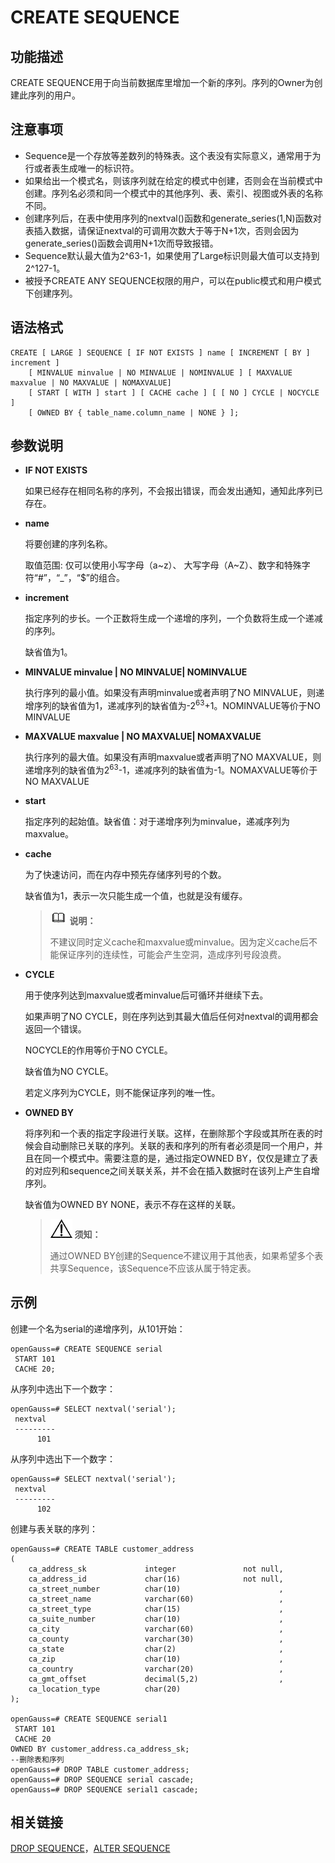 # CREATE SEQUENCE

## 功能描述<a name="zh-cn_topic_0283137208_zh-cn_topic_0237122114_zh-cn_topic_0059778825_section11152141914129"></a>

CREATE SEQUENCE用于向当前数据库里增加一个新的序列。序列的Owner为创建此序列的用户。

## 注意事项<a name="zh-cn_topic_0283137208_zh-cn_topic_0237122114_zh-cn_topic_0059778825_section192715972011"></a>

-   Sequence是一个存放等差数列的特殊表。这个表没有实际意义，通常用于为行或者表生成唯一的标识符。
-   如果给出一个模式名，则该序列就在给定的模式中创建，否则会在当前模式中创建。序列名必须和同一个模式中的其他序列、表、索引、视图或外表的名称不同。
-   创建序列后，在表中使用序列的nextval\(\)函数和generate\_series\(1,N\)函数对表插入数据，请保证nextval的可调用次数大于等于N+1次，否则会因为generate\_series\(\)函数会调用N+1次而导致报错。
-   Sequence默认最大值为2^63-1，如果使用了Large标识则最大值可以支持到2^127-1。
-   被授予CREATE ANY SEQUENCE权限的用户，可以在public模式和用户模式下创建序列。

## 语法格式<a name="zh-cn_topic_0283137208_zh-cn_topic_0237122114_zh-cn_topic_0059778825_section1963019544155"></a>

```
CREATE [ LARGE ] SEQUENCE [ IF NOT EXISTS ] name [ INCREMENT [ BY ] increment ]
    [ MINVALUE minvalue | NO MINVALUE | NOMINVALUE ] [ MAXVALUE maxvalue | NO MAXVALUE | NOMAXVALUE] 
    [ START [ WITH ] start ] [ CACHE cache ] [ [ NO ] CYCLE | NOCYCLE ] 
    [ OWNED BY { table_name.column_name | NONE } ];
```

## 参数说明<a name="zh-cn_topic_0283137208_zh-cn_topic_0237122114_zh-cn_topic_0059778825_section969884316205"></a>

-   **IF NOT EXISTS**

    如果已经存在相同名称的序列，不会报出错误，而会发出通知，通知此序列已存在。

-   **name**

    将要创建的序列名称。

    取值范围: 仅可以使用小写字母（a\~z）、 大写字母（A\~Z）、数字和特殊字符“\#”，“\_”，“$”的组合。

-   **increment**

    指定序列的步长。一个正数将生成一个递增的序列，一个负数将生成一个递减的序列。

    缺省值为1。

-   **MINVALUE minvalue | NO MINVALUE| NOMINVALUE**

    执行序列的最小值。如果没有声明minvalue或者声明了NO MINVALUE，则递增序列的缺省值为1，递减序列的缺省值为-2<sup>63</sup>+1。NOMINVALUE等价于NO MINVALUE

-   **MAXVALUE maxvalue | NO MAXVALUE| NOMAXVALUE**

    执行序列的最大值。如果没有声明maxvalue或者声明了NO MAXVALUE，则递增序列的缺省值为2<sup>63</sup>-1，递减序列的缺省值为-1。NOMAXVALUE等价于NO MAXVALUE

-   **start**

    指定序列的起始值。缺省值：对于递增序列为minvalue，递减序列为maxvalue。

-   **cache**

    为了快速访问，而在内存中预先存储序列号的个数。

    缺省值为1，表示一次只能生成一个值，也就是没有缓存。

    >![](public_sys-resources/icon-note.png) **说明：** 
    >
    >不建议同时定义cache和maxvalue或minvalue。因为定义cache后不能保证序列的连续性，可能会产生空洞，造成序列号段浪费。

-   **CYCLE**

    用于使序列达到maxvalue或者minvalue后可循环并继续下去。

    如果声明了NO CYCLE，则在序列达到其最大值后任何对nextval的调用都会返回一个错误。

    NOCYCLE的作用等价于NO CYCLE。

    缺省值为NO CYCLE。

    若定义序列为CYCLE，则不能保证序列的唯一性。

-   **OWNED BY**

    将序列和一个表的指定字段进行关联。这样，在删除那个字段或其所在表的时候会自动删除已关联的序列。关联的表和序列的所有者必须是同一个用户，并且在同一个模式中。需要注意的是，通过指定OWNED BY，仅仅是建立了表的对应列和sequence之间关联关系，并不会在插入数据时在该列上产生自增序列。

    缺省值为OWNED BY NONE，表示不存在这样的关联。

    >![](public_sys-resources/icon-notice.png) **须知：** 
    >
    >通过OWNED BY创建的Sequence不建议用于其他表，如果希望多个表共享Sequence，该Sequence不应该从属于特定表。


## 示例<a name="zh-cn_topic_0283137208_zh-cn_topic_0237122114_zh-cn_topic_0059778825_section17779175211714"></a>

创建一个名为serial的递增序列，从101开始：

```
openGauss=# CREATE SEQUENCE serial
 START 101
 CACHE 20;
```

从序列中选出下一个数字：

```
openGauss=# SELECT nextval('serial');
 nextval 
 ---------
      101
```

从序列中选出下一个数字：

```
openGauss=# SELECT nextval('serial');
 nextval 
 ---------
      102
```

创建与表关联的序列：

```
openGauss=# CREATE TABLE customer_address
(
    ca_address_sk             integer               not null,
    ca_address_id             char(16)              not null,
    ca_street_number          char(10)                      ,
    ca_street_name            varchar(60)                   ,
    ca_street_type            char(15)                      ,
    ca_suite_number           char(10)                      ,
    ca_city                   varchar(60)                   ,
    ca_county                 varchar(30)                   ,
    ca_state                  char(2)                       ,
    ca_zip                    char(10)                      ,
    ca_country                varchar(20)                   ,
    ca_gmt_offset             decimal(5,2)                  ,
    ca_location_type          char(20)                     
);

openGauss=# CREATE SEQUENCE serial1
 START 101
 CACHE 20
OWNED BY customer_address.ca_address_sk;
--删除表和序列
openGauss=# DROP TABLE customer_address;
openGauss=# DROP SEQUENCE serial cascade;
openGauss=# DROP SEQUENCE serial1 cascade;
```

## 相关链接<a name="zh-cn_topic_0283137208_zh-cn_topic_0237122114_zh-cn_topic_0059778825_section184942174514"></a>

[DROP SEQUENCE](DROP-SEQUENCE.md)，[ALTER SEQUENCE](ALTER-SEQUENCE.md)


